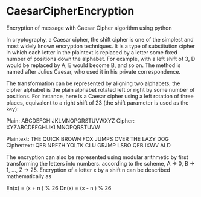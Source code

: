 # CaesarCipherEncryption
Encryption of message with Caesar Cipher algorithm using python

In cryptography, a Caesar cipher, the shift cipher is one of the simplest and most widely known encryption techniques. 
It is a type of substitution cipher in which each letter in the plaintext is replaced by a letter some fixed number of positions down the alphabet. 
For example, with a left shift of 3, D would be replaced by A, E would become B, and so on. The method is named after Julius Caesar, who used it in his private correspondence.

The transformation can be represented by aligning two alphabets; the cipher alphabet is the plain alphabet rotated left or right by some number of positions. 
For instance, here is a Caesar cipher using a left rotation of three places, equivalent to a right shift of 23 (the shift parameter is used as the key):

Plain:    ABCDEFGHIJKLMNOPQRSTUVWXYZ
Cipher:   XYZABCDEFGHIJKLMNOPQRSTUVW

Plaintext:  THE QUICK BROWN FOX JUMPS OVER THE LAZY DOG
Ciphertext: QEB NRFZH YOLTK CLU GRJMP LSBO QEB IXWV ALD

The encryption can also be represented using modular arithmetic by first transforming the letters into numbers.
according to the scheme, A → 0, B → 1, ..., Z → 25. Encryption of a letter x by a shift n can be described mathematically as

En(x) = (x + n ) % 26
Dn(x) = (x - n ) % 26
